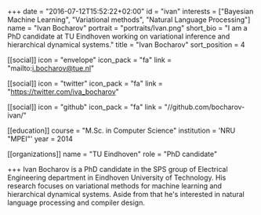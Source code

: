 +++
date = "2016-07-12T15:52:22+02:00"
id = "ivan"
interests = ["Bayesian Machine Learning", "Variational methods", "Natural Language Processing"]
name = "Ivan Bocharov"
portrait = "portraits/Ivan.png"
short_bio = "I am a PhD candidate at TU Eindhoven working on variational inference and hierarchical dynamical systems."
title = "Ivan Bocharov"
sort_position = 4

[[social]]
    icon = "envelope"
    icon_pack = "fa"
    link = "mailto:i.bocharov@tue.nl"

[[social]]
    icon = "twitter"
    icon_pack = "fa"
    link = "https://twitter.com/iva_bocharov"

[[social]]
    icon = "github"
    icon_pack = "fa"
    link = "//github.com/bocharov-ivan/"

[[education]]
    course = "M.Sc. in Computer Science"
    institution = 'NRU "MPEI"'
    year = 2014

[[organizations]]
    name = "TU Eindhoven"
    role = "PhD candidate"

+++
Ivan Bocharov is a PhD candidate in the SPS group of Electrical Engineering department in Eindhoven University of Technology. His research focuses on variational methods for machine learning and hierarchical dynamical systems. Aside from that he's interested in natural language processing and compiler design.
